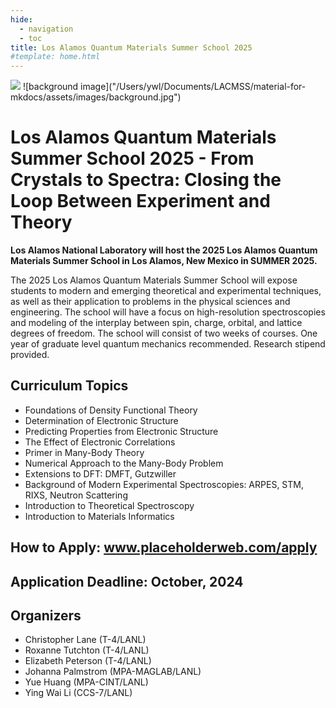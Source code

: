 ```yaml
---
hide:
  - navigation
  - toc
title: Los Alamos Quantum Materials Summer School 2025
#template: home.html
---
```

<img src="/Users/ywl/Documents/LACMSS/material-for-mkdocs/assets/images/background.jpg">
![background image]("/Users/ywl/Documents/LACMSS/material-for-mkdocs/assets/images/background.jpg")

# Los Alamos Quantum Materials Summer School 2025 - From Crystals to Spectra: Closing the Loop Between Experiment and Theory

**Los Alamos National Laboratory will host the 2025 Los Alamos Quantum Materials Summer School in Los Alamos, New Mexico in SUMMER 2025.**

The 2025 Los Alamos Quantum Materials Summer School will expose students to modern and emerging theoretical and experimental techniques, as well as their application to problems in the physical sciences and engineering. The school will have a focus on high-resolution spectroscopies and modeling of the interplay between spin, charge, orbital, and lattice degrees of freedom. The school will consist of two weeks of courses. One year of graduate level quantum mechanics recommended. Research stipend provided.

## Curriculum Topics

* Foundations of Density Functional Theory
* Determination of Electronic Structure
* Predicting Properties from Electronic Structure
* The Effect of Electronic Correlations
* Primer in Many-Body Theory
* Numerical Approach to the Many-Body Problem
* Extensions to DFT: DMFT, Gutzwiller
* Background of Modern Experimental Spectroscopies: ARPES, STM, RIXS, Neutron Scattering
* Introduction to Theoretical Spectroscopy
* Introduction to Materials Informatics 

## How to Apply: www.placeholderweb.com/apply

## Application Deadline: October, 2024

## Organizers
* Christopher Lane (T-4/LANL)
* Roxanne Tutchton (T-4/LANL)
* Elizabeth Peterson (T-4/LANL)
* Johanna Palmstrom (MPA-MAGLAB/LANL)
* Yue Huang (MPA-CINT/LANL)
* Ying Wai Li (CCS-7/LANL)
